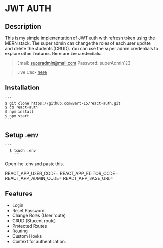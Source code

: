 # JWT AUTH

## Description


This is my simple implementation of JWT auth with refresh token using the MERN stack. The super admin can change the roles of each user update and delete the students (CRUD). You can use the super admin credentials to explore other features. Here are the credentials:

> Email: superadmin@mail.com
> Password: superAdmin123

>Live Click [here](https://serene-cucurucho-dfeca4.netlify.app)


## Installation

    ```
	$ git clone https://github.com/Bart-15/react-auth.git
	$ cd react-auth
	$ npm install
	$ npm start
    ```



## Setup .env
	```
	  $ touch .env
        ```

Open the .env and paste this.

REACT_APP_USER_CODE=
REACT_APP_EDITOR_CODE=
REACT_APP_ADMIN_CODE=
REACT_APP_BASE_URL=


## Features
<ul>
  <li>Login</li>
  <liRegister</li>
  <li>Reset Password</li>
  <li>Change Roles (User route)</li>
  <li>CRUD (Student route)</li>
  <li>Protected Routes</li>
  <li>Routing</li>
  <li>Custom Hooks</li>
  <li>Context for authentication.</li>
</ul>



